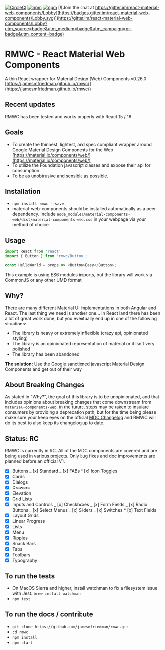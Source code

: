 [![CircleCI](https://circleci.com/gh/jamesmfriedman/rmwc/tree/master.svg?style=shield)](https://circleci.com/gh/jamesmfriedman/rmwc/tree/master)
[![npm](https://img.shields.io/npm/v/rmwc.svg)]()
[![npm](https://img.shields.io/npm/l/rmwc.svg)]()
[![Join the chat at https://gitter.im/react-material-web-components/Lobby](https://badges.gitter.im/react-material-web-components/Lobby.svg)](https://gitter.im/react-material-web-components/Lobby?utm_source=badge&utm_medium=badge&utm_campaign=pr-badge&utm_content=badge)


# RMWC - React Material Web Components

A thin React wrapper for Material Design (Web) Components v0.26.0
[https://jamesmfriedman.github.io/rmwc/](https://jamesmfriedman.github.io/rmwc/)

## Recent updates

RMWC has been tested and works properly with React 15 / 16

## Goals

* To create the thinnest, lightest, and spec compliant wrapper around Google
  Material Design Components for the Web
  [https://material.io/components/web/](https://material.io/components/web/)
* To utilize the Foundation javascript classes and expose their api for
  consumption
* To be as unobtrusive and sensible as possible.

## Installation

* `npm install rmwc --save`
* material-web-components should be installed automatically as a peer
  dependency. Include
  `node_modules/material-components-web/dist/material-components-web.css` in
  your webpage via your method of choice.

## Usage

```javascript
import React from 'react';
import { Button } from 'rmwc/Button';

const HelloWorld = props => <Button>Easy</Button>;
```

This example is using ES6 modules imports, but the library will work via
CommonJS or any other UMD format.

## Why?

There are many different Material UI implementations in both Angular and React.
The last thing we need is another one... In React land there has been a lot of
great work done, but you eventually end up in one of the following situations:

* The library is heavy or extremely inflexible (crazy api, opinionated styling)
* The library is an opinionated representation of material or it isn't very
  polished
* The library has been abandoned

**The solution:** Use the Google sanctioned javascript Material Design
Components and get out of their way.

## About Breaking Changes

As stated in "Why?", the goal of this library is to be unopinionated, and that
includes opinions about breaking changes that come downstream from
`material-components-web`. In the future, steps may be taken to insulate
consumers by providing a deprecation path, but for the time being please make
sure your keep eyes on the official
[MDC Changelog](https://github.com/material-components/material-components-web/blob/master/CHANGELOG.md)
and RMWC will do its best to also keep its changelog up to date.

## Status: RC

RMWC is currently in RC. All of the MDC components are covered and are being
used in various projects. Only bug fixes and doc improvements are planned before
an official V1.

* [x] Buttons _ [x] Standard _ [x] FABs \* [x] Icon Toggles
* [x] Cards
* [x] Dialogs
* [x] Drawers
* [x] Elevation
* [x] Grid Lists
* [x] Inputs and Controls _ [x] Checkboxes _ [x] Form Fields _ [x] Radio Buttons
      _ [x] Select Menus _ [x] Sliders _ [x] Switches \* [x] Text Fields
* [x] Layout Grids
* [x] Linear Progress
* [x] Lists
* [x] Menu
* [x] Ripples
* [x] Snack Bars
* [x] Tabs
* [x] Toolbars
* [x] Typography

## To run the tests

* On MacOS Sierra and higher, install watchman to fix a filesystem issue with
  Jest. `brew install watchman`
* `npm test`

## To run the docs / contribute

* `git clone https://github.com/jamesmfriedman/rmwc.git`
* `cd rmwc`
* `npm install`
* `npm start`
